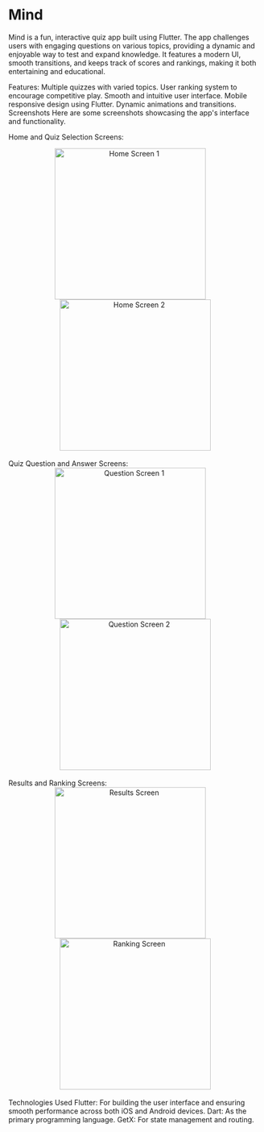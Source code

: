 
# Mind

Mind is a fun, interactive quiz app built using Flutter. The app challenges users with engaging questions on various topics, providing a dynamic and enjoyable way to test and expand knowledge. It features a modern UI, smooth transitions, and keeps track of scores and rankings, making it both entertaining and educational.

Features:
Multiple quizzes with varied topics.
User ranking system to encourage competitive play.
Smooth and intuitive user interface.
Mobile responsive design using Flutter.
Dynamic animations and transitions.
Screenshots
Here are some screenshots showcasing the app's interface and functionality.

Home and Quiz Selection Screens:
<div align="center"> <img src="https://github.com/user-attachments/assets/b64738d3-49b3-41eb-8204-a4053d09a5bc" alt="Home Screen 1" width="300" style="margin-right:20px;"/> <img src="https://github.com/user-attachments/assets/9c4eb054-031b-41c1-a4eb-251c4f4060ce" alt="Home Screen 2" width="300"/> </div> <br>
Quiz Question and Answer Screens:
<div align="center"> <img src="https://github.com/user-attachments/assets/0bcee6b0-4752-4fd8-93fb-3cf228aac823" alt="Question Screen 1" width="300" style="margin-right:20px;"/> <img src="https://github.com/user-attachments/assets/498952d2-baec-4e1b-b491-e76a8e0bc63a" alt="Question Screen 2" width="300"/> </div> <br>
Results and Ranking Screens:
<div align="center"> <img src="https://github.com/user-attachments/assets/c549b426-3159-4892-9d5c-bf526a6c9374" alt="Results Screen" width="300" style="margin-right:20px;"/> <img src="https://github.com/user-attachments/assets/16939cbb-59db-4d8e-9405-c76ed5d0f122" alt="Ranking Screen" width="300"/> </div> <br>
Technologies Used
Flutter: For building the user interface and ensuring smooth performance across both iOS and Android devices.
Dart: As the primary programming language.
GetX: For state management and routing.
